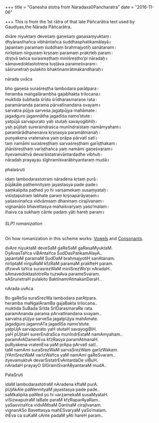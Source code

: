 +++
title = "Ganesha stotra from Naradaxa0Pancharatra"
date = "2016-11-06"

+++
This is from the 1st rātra of that late Pāñcarātra text used by
Gaudiyas,the Nārada Pāñcarātra.

dvāre niyuktaṃ deveśaṃ gaṇeśaṃ gaṇasaṃyuktaṃ।  
dhyānasthañca vibhāntañca śuddhasphatikamālayā॥  
japantaṃ paramaṃ śuddhaṃ brahmajyotiḥ sanātanam।  
nirliptaṃ nirguṇaṃ kṛṣṇaṃ paramaṃ prakṛteḥ param।  
dṛṣṭvā tañca surasreṣṭhaṃ miniśreṣṭho’pi nāradaḥ॥  
sāmavedoktastotreṇa tuṣṭāva parameśvaram।  
sāśrunetraḥ pulakito bhaktinamrātmakandharaḥ॥

nārada uvāca

bho gaṇeśa suraśreṣṭha lambodara parātpara।  
heramba maṅgalārambha gajabhakta trilocana॥  
muktida śubhada śrīda śrīdharasmaraṇe rata।  
paramānanda parama pārvatīnandana svayam॥  
sarvatra pūjya sarveśa jagatpūjya mahāmate।  
jagadguro jagannātha jagadīśa namo’stute।  
yatpūjā sarvapurato yaḥ stutaḥ savayogibhiḥ।  
yaḥ pūjitaḥ sureraindraśca munīndraistaṃ namāmyaham॥  
paramārādhanenaiva kṛṣṇasya paramātmanaḥ।  
puṇyakena vratenaiva yaṃ prāpa pārvatī satī॥  
taṃ namāmi suraśreṣṭhaṃ sarvaśreṣṭham garīṣṭhakam।  
jñāniśreṣṭhaṃ varīṣṭhañca yaṃ namāmi gaṇeśvaram॥  
ityevamuktvā devarśistatraivāntardadhe vibhuḥ।  
nāradaḥ prayayau śīghramīśvarābhyantaraṃ mudā॥

phalaśruti

idaṃ lambodarastotraṃ nāradena kṛtaṃ purā।  
pūjākāle paṭhennityaṃ jayastasya pade pade॥  
saṃkalipita paṭhed yo hi varṣamekaṃ susaṃyataḥ।  
viśiṣṭaputraṃ labhate paraṃ kṛṣṇaparāyaṇam॥  
yaśasvinañca vidvāṃsaṃ dhaninaṃ cirajīvanam।  
vignanāśo bhavettasya mahaiśvaryaṃ yaśo’malam।  
ihaiva ca sukhaṃ cānte padaṃ yāti hareḥ param॥

###### SLP1 romanization

On how romanization in this scheme works:
[Vowels](https://padmavajrablog.wordpress.com/2016/07/18/slp1-transliteration-scheme-vowels/)
and
[Consonants](https://padmavajrablog.wordpress.com/2016/07/18/slp1-transliteration-scheme-consonants/).

dvAre niyuktaM deveSaM gaReSaM gaRasaMyuktaM.  
DyAnasTaYca viBAntaYca SudDasPatikamAlayA..  
japantaM paramaM SudDaM brahmajyotiH sanAtanam.  
nirliptaM nirguRaM kfzRaM paramaM prakfteH param.  
dfzwvA taYca surasrezWaM miniSrezWo’pi nAradaH..  
sAmavedoktastotreRa tuzwAva parameSvaram.  
sASrunetraH pulakito BaktinamrAtmakanDaraH..

nArada uvAca

Bo gaReSa suraSrezWa lambodara parAtpara.  
heramba maNgalAramBa gajaBakta trilocana..  
muktida SuBada SrIda SrIDarasmaraRe rata.  
paramAnanda parama pArvatInandana svayam..  
sarvatra pUjya sarveSa jagatpUjya mahAmate.  
jagadguro jagannATa jagadISa namo’stute.  
yatpUjA sarvapurato yaH stutaH savayogiBiH.  
yaH pUjitaH surerEndraSca munIndrEstaM namAmyaham..  
paramArADanenEva kfzRasya paramAtmanaH.  
puRyakena vratenEva yaM prApa pArvatI satI..  
taM namAmi suraSrezWaM sarvaSrezWam garIzWakam.  
jYAniSrezWaM varIzWaYca yaM namAmi gaReSvaram..  
ityevamuktvA devarSistatrEvAntardaDe viBuH.  
nAradaH prayayO SIGramISvarAByantaraM mudA..

PalaSruti

idaM lambodarastotraM nAradena kftaM purA.  
pUjAkAle paWennityaM jayastasya pade pade..  
saMkalipita paWed yo hi varzamekaM susaMyataH.  
viSizwaputraM laBate paraM kfzRaparAyaRam..  
yaSasvinaYca vidvAMsaM DaninaM cirajIvanam.  
vignanASo Bavettasya mahESvaryaM yaSo’malam.  
ihEva ca suKaM cAnte padaM yAti hareH param..



